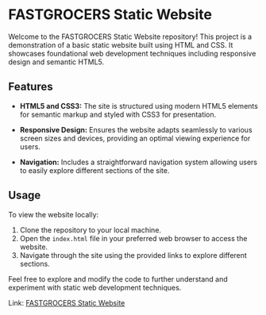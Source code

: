 # FASTGROCERS Static Website

Welcome to the FASTGROCERS Static Website repository! This project is a demonstration of a basic static website built using HTML and CSS. It showcases foundational web development techniques including responsive design and semantic HTML5.

## Features

- **HTML5 and CSS3:** The site is structured using modern HTML5 elements for semantic markup and styled with CSS3 for presentation.
  
- **Responsive Design:** Ensures the website adapts seamlessly to various screen sizes and devices, providing an optimal viewing experience for users.

- **Navigation:** Includes a straightforward navigation system allowing users to easily explore different sections of the site.

## Usage

To view the website locally:

1. Clone the repository to your local machine.
2. Open the `index.html` file in your preferred web browser to access the website.
3. Navigate through the site using the provided links to explore different sections.

Feel free to explore and modify the code to further understand and experiment with static web development techniques.

Link: [FASTGROCERS Static Website](https://jolly-grass-0be1f8d00.5.azurestaticapps.net/)
